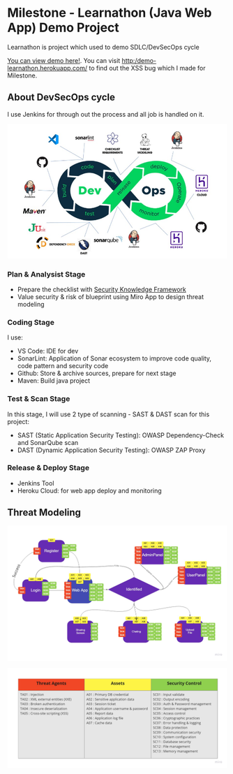 # Milestone - Learnathon (Java Web App) Demo Project
Learnathon is project which used to demo SDLC/DevSecOps cycle

[You can view demo here!](https://youtu.be/W9Mrn4KiaBE). You can visit [http:/demo-learnathon.herokuapp.com/](http://demo-learnathon.herokuapp.com) to find out the XSS bug which I made for Milestone.

## About DevSecOps cycle
I use Jenkins for through out the process and all job is handled on it.

![DevSecOps cycle](images/cycle.png)

### Plan & Analysist Stage
- Prepare the checklist with [Security Knowledge Framework](https://www.securityknowledgeframework.org/)
- Value security & risk of blueprint using Miro App to design threat modeling

### Coding Stage
I use:
- VS Code: IDE for dev
- SonarLint: Application of Sonar ecosystem to improve code quality, code pattern and security code
- Github: Store & archive sources, prepare for next stage
- Maven: Build java project

### Test & Scan Stage
In this stage, I will use 2 type of scanning - SAST & DAST scan for this project:
- SAST (Static Application Security Testing): OWASP Dependency-Check and SonarQube scan
- DAST (Dynamic Application Security Testing): OWASP ZAP Proxy

### Release & Deploy Stage
- Jenkins Tool
- Heroku Cloud: for web app deploy and monitoring

## Threat Modeling

![DevSecOps Cycle](images/threatmodeling.png)

![Infomation Table](images/info.png)